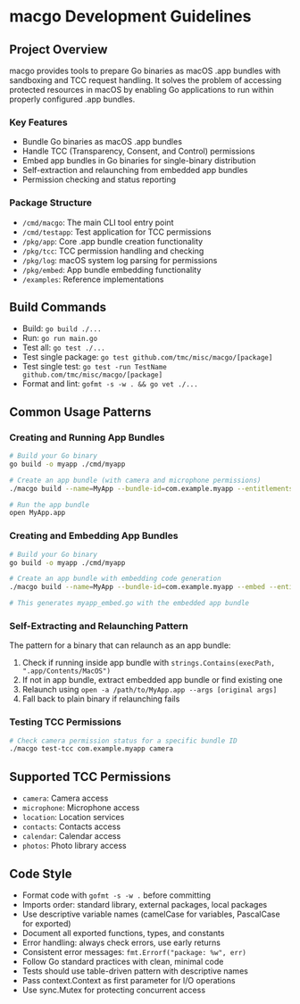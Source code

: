 # macgo Development Guidelines

## Project Overview
macgo provides tools to prepare Go binaries as macOS .app bundles with sandboxing and TCC request handling. It solves the problem of accessing protected resources in macOS by enabling Go applications to run within properly configured .app bundles.

### Key Features
- Bundle Go binaries as macOS .app bundles
- Handle TCC (Transparency, Consent, and Control) permissions
- Embed app bundles in Go binaries for single-binary distribution
- Self-extraction and relaunching from embedded app bundles
- Permission checking and status reporting

### Package Structure
- `/cmd/macgo`: The main CLI tool entry point
- `/cmd/testapp`: Test application for TCC permissions
- `/pkg/app`: Core .app bundle creation functionality
- `/pkg/tcc`: TCC permission handling and checking
- `/pkg/log`: macOS system log parsing for permissions
- `/pkg/embed`: App bundle embedding functionality
- `/examples`: Reference implementations

## Build Commands
- Build: `go build ./...`
- Run: `go run main.go`
- Test all: `go test ./...`
- Test single package: `go test github.com/tmc/misc/macgo/[package]`
- Test single test: `go test -run TestName github.com/tmc/misc/macgo/[package]`
- Format and lint: `gofmt -s -w . && go vet ./...`

## Common Usage Patterns

### Creating and Running App Bundles
```bash
# Build your Go binary
go build -o myapp ./cmd/myapp

# Create an app bundle (with camera and microphone permissions)
./macgo build --name=MyApp --bundle-id=com.example.myapp --entitlements=camera,microphone ./myapp

# Run the app bundle
open MyApp.app
```

### Creating and Embedding App Bundles
```bash
# Build your Go binary
go build -o myapp ./cmd/myapp

# Create an app bundle with embedding code generation
./macgo build --name=MyApp --bundle-id=com.example.myapp --embed --entitlements=camera,microphone ./myapp

# This generates myapp_embed.go with the embedded app bundle
```

### Self-Extracting and Relaunching Pattern
The pattern for a binary that can relaunch as an app bundle:

1. Check if running inside app bundle with `strings.Contains(execPath, ".app/Contents/MacOS")`
2. If not in app bundle, extract embedded app bundle or find existing one
3. Relaunch using `open -a /path/to/MyApp.app --args [original args]`
4. Fall back to plain binary if relaunching fails

### Testing TCC Permissions
```bash
# Check camera permission status for a specific bundle ID
./macgo test-tcc com.example.myapp camera
```

## Supported TCC Permissions
- `camera`: Camera access
- `microphone`: Microphone access
- `location`: Location services
- `contacts`: Contacts access
- `calendar`: Calendar access
- `photos`: Photo library access

## Code Style
- Format code with `gofmt -s -w .` before committing
- Imports order: standard library, external packages, local packages
- Use descriptive variable names (camelCase for variables, PascalCase for exported)
- Document all exported functions, types, and constants
- Error handling: always check errors, use early returns
- Consistent error messages: `fmt.Errorf("package: %w", err)`
- Follow Go standard practices with clean, minimal code
- Tests should use table-driven pattern with descriptive names
- Pass context.Context as first parameter for I/O operations
- Use sync.Mutex for protecting concurrent access